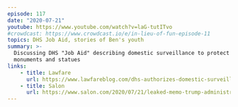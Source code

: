 ```yaml
---
episode: 117
date: "2020-07-21"
youtube: https://www.youtube.com/watch?v=laG-tutITvo
#crowdcast: https://www.crowdcast.io/e/in-lieu-of-fun-episode-11
topics: DHS Job Aid, stories of Ben's youth
summary: >-
  Discussing DHS "Job Aid" describing domestic surveillance to protect
  monuments and statues
links:
    - title: Lawfare
      url: https://www.lawfareblog.com/dhs-authorizes-domestic-surveillance-protect-statues-and-monuments
    - title: Salon
      url: https://www.salon.com/2020/07/21/leaked-memo-trump-administration-authorized-domestic-surveillance-of-protests-to-protect-statues
---
```

